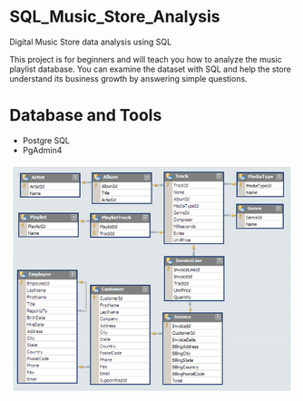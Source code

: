 # SQL_Music_Store_Analysis
Digital Music Store data analysis using SQL

This project is for beginners and will teach you how to analyze the music playlist database. You can examine the dataset with SQL and help the store understand its business growth by answering simple questions.

# Database and Tools

+ Postgre SQL
+ PgAdmin4

![Screenshot of a comment on a GitHub issue showing an image, added in the Markdown, of an Octocat smiling and raising a tentacle.](https://github.com/sunilchoppale/SQL_Music_Store_Analysis/blob/main/MusicDatabaseSchema.png)
